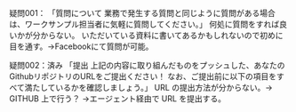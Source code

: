 疑問001：
「質問について
業務で発生する質問と同じように質問がある場合は、ワークサンプル担当者に気軽に質問してください。」
何処に質問をすれば良いかが分からない。
いただいている資料に書いてあるかもしれないので初めに目を通す。→Facebookにて質問が可能。

疑問002：済み
「提出
上記の内容に取り組んだものをプッシュした、あなたのGithubリポジトリのURLをご提出ください！ なお、ご提出前に以下の項目をすべて満たしているかを確認しましょう。」
URL の提出方法が分からない。→ GITHUB 上で行う？ →エージェント経由で URL を提出する。
